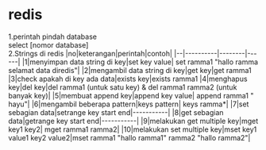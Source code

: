 # redis
1.perintah pindah database<br> 
select [nomor database]<br>
2.Strings di redis 
|no|keterangan|perintah|contoh|
|--|----------|--------|------|
|1|menyimpan data string di key|set key value| set ramma1 "hallo ramma selamat data diredis"|
|2|mengambil data string di key|get key|get ramma1
|3|check apakah di key ada data|exists key|exists ramma1
|4|menghapus key|del key|del ramma1 (untuk satu key) & del ramma1 ramma2 (untuk banyak key)|
|5|membuat append key|append key value| append ramma1 " hayu"|
|6|mengambil beberapa pattern|keys pattern| keys ramma*|
|7|set sebagian data|setrange key start end|-----------|
|8|get sebagian data|getrange key start end|-----------|
|9|melakukan get multiple key|mget key1 key2| mget ramma1 ramma2|
|10|melakukan set multiple key|mset key1 value1 key2 value2|mset ramma1 "hallo ramma1" ramma2 "hallo ramma2"|
